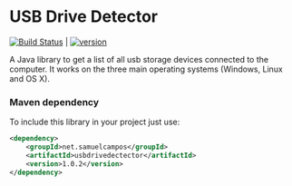 # USB Drive Detector

[![Build Status][travis-image]][travis-url]  |
[![version][maven-version]][maven-url]

A Java library to get a list of all usb storage devices connected to the computer. It works on the three main operating systems (Windows, Linux and OS X).

### Maven dependency

To include this library in your project just use:
```xml
<dependency>
    <groupId>net.samuelcampos</groupId>
    <artifactId>usbdrivedectector</artifactId>
    <version>1.0.2</version>
</dependency>
```


[travis-url]: https://travis-ci.org/samuelcampos/usbdrivedetector.svg?branch=master
[travis-image]: https://travis-ci.org/samuelcampos/usbdrivedetector.svg?branch=master

[maven-url]: http://search.maven.org/#search%7Cga%7C1%7Ca%3A%22usbdrivedectector%22
[maven-version]: https://img.shields.io/maven-central/v/net.samuelcampos/usbdrivedectector.svg?style=flat

